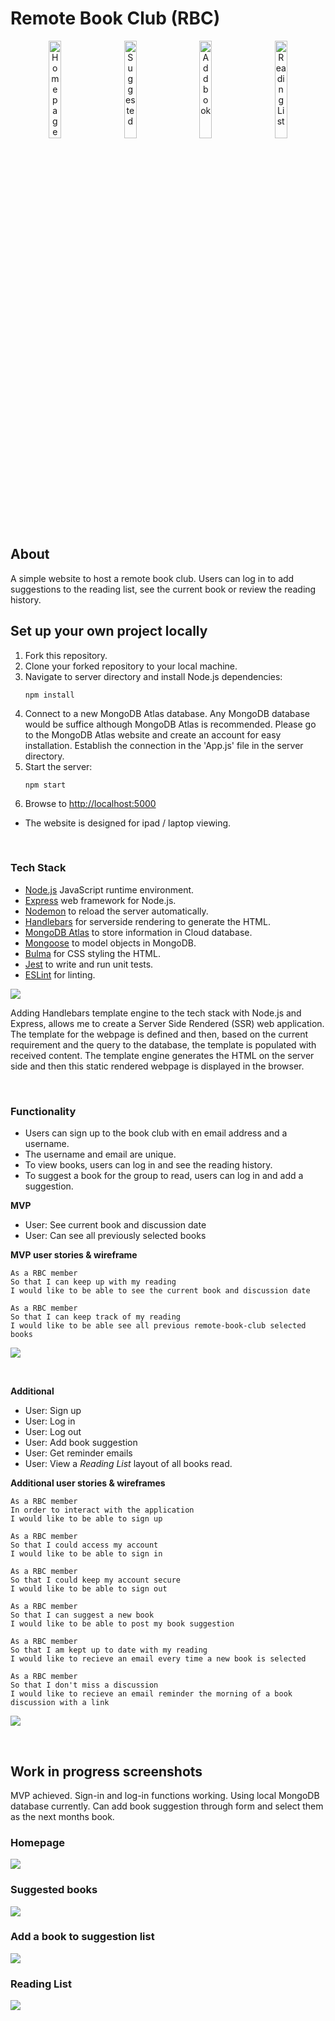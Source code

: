 # Remote Book Club (RBC)

<p style="text-align: center;">
  <img alt="Homepage" src="./images/screenshots/2022-08-10-Homepage.png" width="20%">
&nbsp; &nbsp; 
  <img alt="Suggested" src="./images/screenshots/2022-08-10-Suggested.png" width="20%">
&nbsp; &nbsp; 
  <img alt="Addbook" src="./images/screenshots/2022-08-10-Addbook.png" width="20%">
  &nbsp; &nbsp; 
  <img alt="ReadingList" src="./images/screenshots/2022-08-10-ReadingList.png" width="20%">
</p>


## About

A simple website to host a remote book club. Users can log in to add suggestions to the reading list, see the current book or review the reading history. 

## Set up your own project locally

1. Fork this repository.
2. Clone your forked repository to your local machine.
3. Navigate to server directory and install Node.js dependencies:
   ```
   npm install
   ```
4. Connect to a new MongoDB Atlas database. Any MongoDB database would be suffice although MongoDB Atlas is recommended. Please go to the MongoDB Atlas website and create an account for easy installation.
Establish the connection in the 'App.js' file in the server directory.  
5. Start the server:
   ```
   npm start
   ```
6. Browse to [http://localhost:5000](http://localhost:5000)

* The website is designed for ipad / laptop viewing.

<br>

### Tech Stack

- [Node.js](https://nodejs.org/en/docs/guides/getting-started-guide/) JavaScript runtime environment.
- [Express](https://expressjs.com/) web framework for Node.js.
- [Nodemon](https://nodemon.io/) to reload the server automatically.
- [Handlebars](https://handlebarsjs.com/) for serverside rendering to generate the HTML.
- [MongoDB Atlas](https://mongoosejs.com) to store information in Cloud database.
- [Mongoose](https://mongoosejs.com) to model objects in MongoDB.
- [Bulma](https://bulma.io/documentation) for CSS styling the HTML.
- [Jest](https://jestjs.io/) to write and run unit tests.
- [ESLint](https://eslint.org) for linting.

![](./images/Diagram_01.png)

Adding Handlebars template engine to the tech stack with Node.js and Express, allows me to create a Server Side Rendered (SSR) web application. The template for the webpage is defined and then, based on the current requirement and the query to the database, the template is populated with received content. The template engine generates the HTML on the server side and then this static rendered webpage is displayed in the browser.

<br>

### Functionality

- Users can sign up to the book club with en email address and a username.
- The username and email are unique.
- To view books, users can log in and see the reading history.
- To suggest a book for the group to read, users can log in and add a suggestion.

**MVP**

- User: See current book and discussion date
- User: Can see all previously selected books

**MVP user stories & wireframe**

```
As a RBC member
So that I can keep up with my reading
I would like to be able to see the current book and discussion date

As a RBC member
So that I can keep track of my reading
I would like to be able see all previous remote-book-club selected books
```

![](./images/wireframeMVP.png)

<br>

**Additional**<br>

- User: Sign up
- User: Log in
- User: Log out
- User: Add book suggestion
- User: Get reminder emails
- User: View a _Reading List_ layout of all books read.

**Additional user stories & wireframes**

```
As a RBC member
In order to interact with the application
I would like to be able to sign up

As a RBC member
So that I could access my account
I would like to be able to sign in

As a RBC member
So that I could keep my account secure
I would like to be able to sign out

As a RBC member
So that I can suggest a new book
I would like to be able to post my book suggestion

As a RBC member
So that I am kept up to date with my reading
I would like to recieve an email every time a new book is selected

As a RBC member
So that I don't miss a discussion
I would like to recieve an email reminder the morning of a book discussion with a link
```

![](./images/wireframeAdditional.png)

<br>

## Work in progress screenshots

MVP achieved. Sign-in and log-in functions working. Using local MongoDB database currently. Can add book suggestion through form and select them as the next months book.

### Homepage

![](./images/screenshots/2022-08-10-Homepage.png)

### Suggested books

![](./images/screenshots/2022-08-10-Suggested.png)

### Add a book to suggestion list

![](./images/screenshots/2022-08-10-Addbook.png)

### Reading List

![](./images/screenshots/2022-08-10-ReadingList.png)